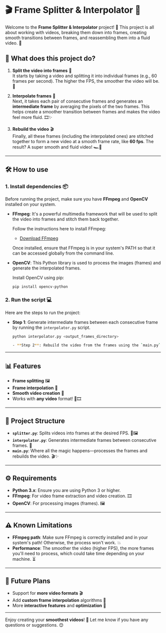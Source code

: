 # 🎬 Frame Splitter & Interpolator 🎥

Welcome to the **Frame Splitter & Interpolator** project! 🌟 This project is all about working with videos, breaking them down into frames, creating smooth transitions between frames, and reassembling them into a fluid video. 🚀

## 🔧 What does this project do?

1. **Split the video into frames** 📸  
   It starts by taking a video and splitting it into individual frames (e.g., 60 frames per second). The higher the FPS, the smoother the video will be. 💨

2. **Interpolate frames** 🔄  
   Next, it takes each pair of consecutive frames and generates an **intermediate frame** by averaging the pixels of the two frames. This helps create a smoother transition between frames and makes the video feel more fluid. 🎞️✨

3. **Rebuild the video** 🎬  
   Finally, all these frames (including the interpolated ones) are stitched together to form a new video at a smooth frame rate, like **60 fps**. The result? A super smooth and fluid video! 🏎️💨

---

## 🛠️ How to use

### 1. **Install dependencies** 📦

Before running the project, make sure you have **FFmpeg** and **OpenCV** installed on your system.

- **FFmpeg**: It's a powerful multimedia framework that will be used to split the video into frames and stitch them back together.
  
  Follow the instructions here to install FFmpeg:
  - [Download FFmpeg](https://ffmpeg.org/download.html)

  Once installed, ensure that FFmpeg is in your system's PATH so that it can be accessed globally from the command line.

- **OpenCV**: This Python library is used to process the images (frames) and generate the interpolated frames.

  Install OpenCV using pip:

  ```bash
  pip install opencv-python

### 2. **Run the script** 💻

Here are the steps to run the project:

- **Step 1**: Generate intermediate frames between each consecutive frame by running the `interpolator.py` script.

  ```bash
  python interpolator.py <output_frames_directory>

  - **Step 2**: Rebuild the video from the frames using the `main.py` script.

---

## 📊 Features

- **Frame splitting** 🖼️
- **Frame interpolation** 🤖
- **Smooth video creation** 🎥
- Works with **any video** format! 🎥🎞️

---

## 📜 Project Structure

- **`splitter.py`**: Splits videos into frames at the desired FPS. 🎥🖼️
- **`interpolator.py`**: Generates intermediate frames between consecutive frames. 🔄
- **`main.py`**: Where all the magic happens—processes the frames and rebuilds the video. 🎬✨

---

## ⚙️ Requirements

- **Python 3.x**: Ensure you are using Python 3 or higher.
- **FFmpeg**: For video frame extraction and video creation. 🎞️
- **OpenCV**: For processing images (frames). 🖼️

---

## ⚠️ Known Limitations

- **FFmpeg path**: Make sure FFmpeg is correctly installed and in your system's path! Otherwise, the process won't work. 💥
- **Performance**: The smoother the video (higher FPS), the more frames you'll need to process, which could take time depending on your machine. ⏳

---

## 🚀 Future Plans

- Support for **more video formats** 🎬
- Add **custom frame interpolation** algorithms 🧠
- More **interactive features** and **optimization** 💨

---

Enjoy creating your **smoothest videos**! 🎉 Let me know if you have any questions or suggestions. 😊
